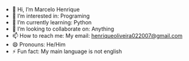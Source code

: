 - 👋 Hi, I’m Marcelo Henrique
- 👀 I’m interested in: Programing
- 🌱 I’m currently learning: Python
- 💞️ I’m looking to collaborate on: Anything
- 📫 How to reach me: My email: henriqueoliveira022007@gmail.com
- 😄 Pronouns: He/Him
- ⚡ Fun fact: My main language is not english

<!---
Zezin65/Zezin65 is a ✨ special ✨ repository because its `README.md` (this file) appears on your GitHub profile.
You can click the Preview link to take a look at your changes.
--->

